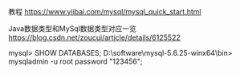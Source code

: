 教程
https://www.yiibai.com/mysql/mysql_quick_start.html


Java数据类型和MySql数据类型对应一览
https://blog.csdn.net/zoucui/article/details/6125522



mysql> SHOW DATABASES;
D:\software\mysql-5.6.25-winx64\bin> mysqladmin -u root password "123456";



